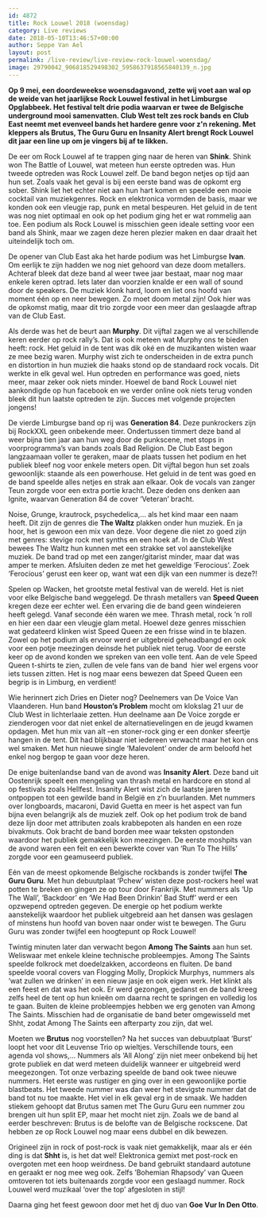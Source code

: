 ```yaml
---
id: 4872
title: Rock Louwel 2018 (woensdag)
category: Live reviews
date: 2018-05-10T13:46:57+00:00
author: Seppe Van Ael
layout: post
permalink: /live-review/live-review-rock-louwel-woensdag/
image: 29790042_906818529498302_5958637918565840139_n.jpg
---
```

**Op 9 mei, een doordeweekse woensdagavond, zette wij voet aan wal op de weide van het jaarlijkse Rock Louwel festival in het Limburgse Opglabbeek. Het festival telt drie podia waarvan er twee de Belgische underground mooi samenvatten. Club West telt zes rock bands en Club East neemt met evenveel bands het hardere genre voor z'n rekening. Met kleppers als Brutus, The Guru Guru en Insanity Alert brengt Rock Louwel dit jaar een line up om je vingers bij af te likken.**

De eer om Rock Louwel af te trappen ging naar de heren van **Shink**. Shink won The Battle of Louwel, wat meteen hun eerste optreden was. Hun tweede optreden was Rock Louwel zelf. De band begon netjes op tijd aan hun set. Zoals vaak het geval is bij een eerste band was de opkomt erg sober. Shink liet het echter niet aan hun hart komen en speelde een mooie cocktail van muziekgenres. Rock en elektronica vormden de basis, maar we konden ook een vleugje rap, punk en metal bespeuren. Het geluid in de tent was nog niet optimaal en ook op het podium ging het er wat rommelig aan toe. Een podium als Rock Louwel is misschien geen ideale setting voor een band als Shink, maar we zagen deze heren plezier maken en daar draait het uiteindelijk toch om.

De opener van Club East aka het harde podium was het Limburgse **Ivan**. Om eerlijk te zijn hadden we nog niet gehoord van deze doom metallers. Achteraf bleek dat deze band al weer twee jaar bestaat, maar nog maar enkele keren optrad. Iets later dan voorzien knalde er een wall of sound door de speakers. De muziek klonk hard, loom en liet ons hoofd van moment één op en neer bewegen. Zo moet doom metal zijn! Ook hier was de opkomst matig, maar dit trio zorgde voor een meer dan geslaagde aftrap van de Club East.

Als derde was het de beurt aan **Murphy**. Dit vijftal zagen we al verschillende keren eerder op rock rally’s. Dat is ook meteen wat Murphy ons te bieden heeft: rock. Het geluid in de tent was dik oké en de muzikanten wisten waar ze mee bezig waren. Murphy wist zich te onderscheiden in de extra punch en distortion in hun muziek die haaks stond op de standaard rock vocals. Dit werkte in elk geval wel. Hun optreden en performance was goed, niets meer, maar zeker ook niets minder. Hoewel de band Rock Louwel niet aankondigde op hun facebook en we verder online ook niets terug vonden bleek dit hun laatste optreden te zijn. Succes met volgende projecten jongens!

De vierde Limburgse band op rij was **Generation 84**. Deze punkrockers zijn bij RockXXL geen onbekende meer. Ondertussen timmert deze band al weer bijna tien jaar aan hun weg door de punkscene, met stops in voorprogramma’s van bands zoals Bad Religion. De Club East begon langzaamaan voller te geraken, maar de plaats tussen het podium en het publiek bleef nog voor enkele meters open. Dit vijftal begon hun set zoals gewoonlijk: staande als een powerhouse. Het geluid in de tent was goed en de band speelde alles netjes en strak aan elkaar. Ook de vocals van zanger Teun zorgde voor een extra portie kracht. Deze deden ons denken aan Ignite, waarvan Generation 84 de cover ‘Veteran’ bracht.

Noise, Grunge, krautrock, psychedelica,… als het kind maar een naam heeft. Dit zijn de genres die **The Waltz** plakken onder hun muziek. En ja hoor, het is gewoon een mix van deze. Voor degene die niet zo goed zijn met genres: stevige rock met synths en een hoek af. In de Club West bewees The Waltz hun kunnen met een strakke set vol aanstekelijke muziek. De band trad op met een zanger/gitarist minder, maar dat was amper te merken. Afsluiten deden ze met het geweldige ’Ferocious’. Zoek ‘Ferocious’ gerust een keer op, want wat een dijk van een nummer is deze?!

Spelen op Wacken, het grootste metal festival van de wereld. Het is niet voor elke Belgische band weggelegd. De thrash metallers van **Speed Queen** kregen deze eer echter wel. Een ervaring die de band geen windeieren heeft gelegd. Vanaf seconde één waren we mee. Thrash metal, rock ’n roll en hier een daar een vleugje glam metal. Hoewel deze genres misschien wat gedateerd klinken wist Speed Queen ze een frisse wind in te blazen. Zowel op het podium als ervoor werd er uitgebreid geheadbangd en ook voor een potje meezingen deinsde het publiek niet terug. Voor de eerste keer op de avond konden we spreken van een volle tent. Aan de vele Speed Queen t-shirts te zien, zullen de vele fans van de band  hier wel ergens voor iets tussen zitten. Het is nog maar eens bewezen dat Speed Queen een begrip is in Limburg, en verdient!

Wie herinnert zich Dries en Dieter nog? Deelnemers van De Voice Van Vlaanderen. Hun band **Houston’s Problem** mocht om klokslag 21 uur de Club West in lichterlaaie zetten. Hun deelname aan De Voice zorgde er zienderogen voor dat niet enkel de alternatievelingen en de jeugd kwamen opdagen. Met hun mix van alt –en stoner-rock ging er een donker sfeertje hangen in de tent. Dit had blijkbaar niet iedereen verwacht maar het kon ons wel smaken. Met hun nieuwe single ‘Malevolent’ onder de arm beloofd het enkel nog bergop te gaan voor deze heren.

De enige buitenlandse band van de avond was **Insanity Alert**. Deze band uit Oostenrijk speelt een mengeling van thrash metal en hardcore en stond al op festivals zoals Hellfest. Insanity Alert wist zich de laatste jaren te ontpoppen tot een gewilde band in België en z’n buurlanden. Met nummers over longboards, macaroni, David Guetta en meer is het aspect van fun bijna even belangrijk als de muziek zelf. Ook op het podium trok de band deze lijn door met attributen zoals krabbepoten als handen en een roze bivakmuts. Ook bracht de band borden mee waar teksten opstonden waardoor het publiek gemakkelijk kon meezingen. De eerste moshpits van de avond waren een feit en een bewerkte cover van ‘Run To The Hills’ zorgde voor een geamuseerd publiek.

Eén van de meest opkomende Belgische rockbands is zonder twijfel **The Guru Guru**. Met hun debuutplaat ‘Pchew’ wisten deze post-rockers heel wat potten te breken en gingen ze op tour door Frankrijk. Met nummers als ‘Up The Wall’, ‘Backdoor’ en ‘We Had Been Drinkin’ Bad Stuff’ werd er een opzwepend optreden gegeven. De energie op het podium werkte aanstekelijk waardoor het publiek uitgebreid aan het dansen was geslagen of minstens hun hoofd van boven naar onder wist te bewegen. The Guru Guru was zonder twijfel een hoogtepunt op Rock Louwel!

Twintig minuten later dan verwacht begon **Among The Saints** aan hun set. Weliswaar met enkele kleine technische probleempjes. Among The Saints speelde folkrock met doedelzakken, accordeons en fluiten. De band speelde vooral covers van Flogging Molly, Dropkick Murphys, nummers als ‘wat zullen we drinken’ in een nieuw jasje en ook eigen werk. Het klinkt als een feest en dat was het ook. Er werd gezongen, gedanst en de band kreeg zelfs heel de tent op hun knieën om daarna recht te springen en volledig los te gaan. Buiten de kleine probleempjes hebben we erg genoten van Among The Saints. Misschien had de organisatie de band beter omgewisseld met Shht, zodat Among The Saints een afterparty zou zijn, dat wel.

Moeten we **Brutus** nog voorstellen? Na het succes van debuutplaat ‘Burst’ loopt het voor dit Leuvense Trio op wieltjes. Verschillende tours, een agenda vol shows,… Nummers als ‘All Along’ zijn niet meer onbekend bij het grote publiek en dat werd meteen duidelijk wanneer er uitgebreid werd meegezongen. Tot onze verbazing speelde de band ook twee nieuwe nummers. Het eerste was rustiger en ging over in een gewoonlijke portie blastbeats. Het tweede nummer was dan weer het stevigste nummer dat de band tot nu toe maakte. Het viel in elk geval erg in de smaak. We hadden stiekem gehoopt dat Brutus samen met The Guru Guru een nummer zou brengen uit hun split EP, maar het mocht niet zijn. Zoals we de band al eerder beschreven: Brutus is de belofte van de Belgische rockscene. Dat hebben ze op Rock Louwel nog maar eens dubbel en dik bewezen.

Origineel zijn in rock of post-rock is vaak niet gemakkelijk, maar als er één ding is dat **Shht** is, is het dat wel! Elektronica gemixt met post-rock en overgoten met een hoop weirdness. De band gebruikt standaard autotune en geraakt er nog mee weg ook. Zelfs ’Bohemian Rhapsody’ van Queen omtoveren tot iets buitenaards zorgde voor een geslaagd nummer. Rock Louwel werd muzikaal ‘over the top’ afgesloten in stijl!

Daarna ging het feest gewoon door met het dj duo van **Goe Vur In Den Otto**.